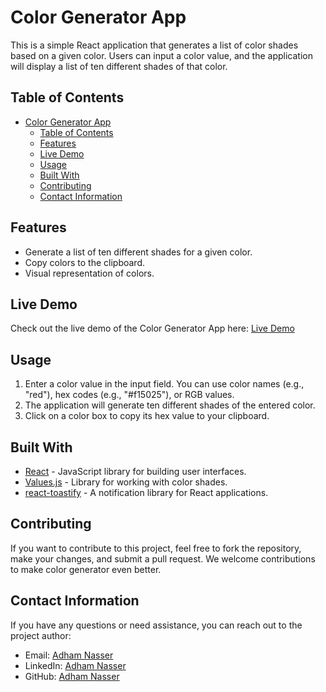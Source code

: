 # Color Generator App

This is a simple React application that generates a list of color shades based on a given color. Users can input a color value, and the application will display a list of ten different shades of that color.

## Table of Contents

- [Color Generator App](#color-generator-app)
  - [Table of Contents](#table-of-contents)
  - [Features](#features)
  - [Live Demo](#live-demo)
  - [Usage](#usage)
  - [Built With](#built-with)
  - [Contributing](#contributing)
  - [Contact Information](#contact-information)

## Features

- Generate a list of ten different shades for a given color.
- Copy colors to the clipboard.
- Visual representation of colors.

## Live Demo

Check out the live demo of the Color Generator App here: [Live Demo](https://your-live-demo-url.com)

## Usage

1. Enter a color value in the input field. You can use color names (e.g., "red"), hex codes (e.g., "#f15025"), or RGB values.
2. The application will generate ten different shades of the entered color.
3. Click on a color box to copy its hex value to your clipboard.

## Built With

- [React](https://reactjs.org/) - JavaScript library for building user interfaces.
- [Values.js](https://github.com/noeldelgado/values.js) - Library for working with color shades.
- [react-toastify](https://github.com/fkhadra/react-toastify) - A notification library for React applications.

## Contributing

If you want to contribute to this project, feel free to fork the repository, make your changes, and submit a pull request. We welcome contributions to make color generator even better.

## Contact Information

If you have any questions or need assistance, you can reach out to the project author:

- Email: [Adham Nasser](mailto:adhamxiii@gmail.com)
- LinkedIn: [Adham Nasser](https://www.linkedin.com/in/adham-nasser-xiii/)
- GitHub: [Adham Nasser](https://github.com/Adham-XIII)
